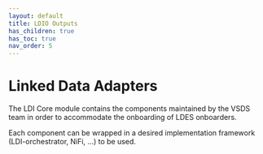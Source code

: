 ```yaml
---
layout: default
title: LDIO Outputs
has_children: true
has_toc: true
nav_order: 5
---
```


# Linked Data Adapters

The LDI Core module contains the components maintained by the VSDS team in order to accommodate the onboarding of LDES onboarders.

Each component can be wrapped in a desired implementation framework (LDI-orchestrator, NiFi, ...) to be used.
